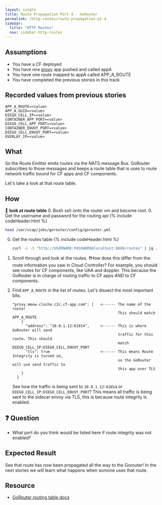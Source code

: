 ```yaml
---
layout: single
title: Route Propagation Part 4 - GoRouter
permalink: /http-routes/route-propagation-pt-4
sidebar:
  title: "HTTP Routes"
  nav: sidebar-http-routes
---
```


## Assumptions
- You have a CF deployed
- You have one
  [proxy](https://github.com/cloudfoundry/cf-networking-release/tree/develop/src/example-apps/proxy)
  app pushed and called appA
- You have one route mapped to appA called APP_A_ROUTE
- You have completed the previous stories in this track

## Recorded values from previous stories
```
APP_A_ROUTE=<value>
APP_A_GUID=<value>
DIEGO_CELL_IP=<value>
CONTAINER_APP_PORT=<value>
DIEGO_CELL_APP_PORT=<value>
CONTAINER_ENVOY_PORT=<value>
DIEGO_CELL_ENVOY_PORT=<value>
OVERLAY_IP=<value>
```

## What
So the Route Emitter emits routes via the NATS message Bus. GoRouter subscribes
to those messages and keeps a route table that is uses to route network traffic
bound for CF apps and CF components.

Let's take a look at that route table.

## How

📝 **look at route table**
0. Bosh ssh onto the router vm and become root.
0. Get the username and password for the routing api
{% include codeHeader.html %}
   ```bash
   head /var/vcap/jobs/gorouter/config/gorouter.yml
   ```
0. Get the routes table
{% include codeHeader.html %}
   ```bash
   curl -s -S "http://USERNAME:PASSWORD@localhost:8080/routes" | jq .
   ```
0. Scroll through and look at the routes.
  ❓How does this differ from the route information you saw in Cloud Controller?
   For example, you should see routes for CF components, like UAA and doppler.
   This because the GoRouter is in charge of routing traffic to CF apps *AND* to CF components.
0. Find `APP_A_ROUTE` in the list of routes. Let's dissect the most important bits.
    ```
    "proxy.meow.cloche.c2c.cf-app.com": [   <------ The name of the route!
                                                    This should match APP_A_ROUTE
        {
          "address": "10.0.1.12:61014",     <------ This is where GoRouter will send
                                                    traffic for this route. This should
                                                    match DIEGO_CELL_IP:DIEGO_CELL_ENVOY_PORT
          "tls": true                       <------ This means Route Integrity is turned on,
                                                    so the GoRouter will use send traffic to
                                                    this app over TLS
        }
      ]
    ```

    See how the traffic is being sent to `10.0.1.12:61014` or
    `DIEGO_CELL_IP:DIEGO_CELL_ENVOY_PORT`?  This means all traffic is being
    sent to the sidecar envoy via TLS, this is because route integrity is
    enabled.

## ❓ Question
* What port do you think would be listed here if route integrity was not
  enabled?

## Expected Result
See that route has now been propagated all the way to the Gorouter! In the next
stories we will learn what happens when somone uses that route.

## Resource
* [GoRouter routing table docs](https://github.com/cloudfoundry/gorouter#the-routing-table)

